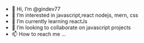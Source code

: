 - 👋 Hi, I’m @gindev77
- 👀 I’m interested in javascript,react nodejs, mern, css
- 🌱 I’m currently learning reactJs
- 💞️ I’m looking to collaborate on javascript projects
- 📫 How to reach me ...

<!---
gindev77/gindev77 is a ✨ special ✨ repository because its `README.md` (this file) appears on your GitHub profile.
You can click the Preview link to take a look at your changes.
--->

